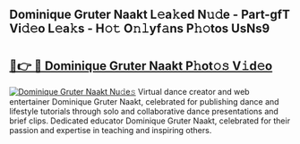 ## Dominique Gruter Naakt L𝚎a𝚔ed N𝚞𝚍e - Part-gfT Vi𝚍𝚎o L𝚎a𝚔s - H𝚘𝚝 O𝚗𝚕yf𝚊ns P𝚑𝚘tos UsNs9

# <h2><a href="http://kf75o6s.oniu.top/?m=Dominique+Gruter+Naakt">🔗👉 🔴 Dominique Gruter Naakt P𝚑ot𝚘𝚜 V𝚒d𝚎o</a></h2>

[![Dominique Gruter Naakt Nu𝚍e𝚜](https://i.imgur.com/0qMVB7G.gif)](http://kf75o6s.oniu.top/?m=Dominique+Gruter+Naakt)
Virtual dance creator and web entertainer Dominique Gruter Naakt, celebrated for publishing dance and lifestyle tutorials through solo and collaborative dance presentations and brief clips. Dedicated educator Dominique Gruter Naakt, celebrated for their passion and expertise in teaching and inspiring others.  
